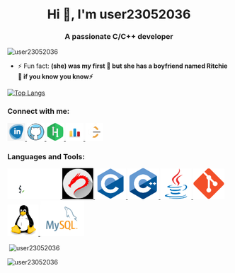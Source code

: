 <h1 align="center">Hi 👋, I'm user23052036</h1>
<h3 align="center">A passionate C/C++ developer</h3>

<p align="left"> <img src="https://komarev.com/ghpvc/?username=user23052036&label=Profile%20views&color=0e75b6&style=flat" alt="user23052036" /> </p>

- ⚡ Fun fact: **(she) was my first 💞️ but she has a boyfriend named Ritchie👀 if you know you know⚡**

<p align="left">
  <a href="https://github.com/anuraghazra/github-readme-stats">
    <img src="https://github-readme-stats.vercel.app/api/top-langs/?username=user23052036&langs_count=7" alt="Top Langs" />
  </a>
</p>

<h3 align="left">Connect with me:</h3>
<p align="left">
  <a href="https://www.linkedin.com/in/nomad2036" target="blank">
    <img src="/images/linkedin.jpg" alt="LinkedIn" height="40" width="40" />
  </a>
  <a href="https://github.com/user23052036" target="blank">
    <img src="/images/github.png" alt="GitHub" height="40" width="40" />
  </a>
  <a href="https://www.hackerrank.com/user23052036" target="blank">
    <img src="/images/hackerrank.webp" alt="HackerRank" height="40" width="40" />
  </a>
  <a href="https://www.codeforces.com/profile/user23052036" target="blank">
    <img src="/images/codeforces.png" alt="Codeforces" height="40" width="40" />
  </a>
  <a href="https://www.leetcode.com/user23052036" target="blank">
    <img src="/images/leetcode.png" alt="LeetCode" height="40" width="40" />
  </a>
</p>

<h3 align="left">Languages and Tools:</h3>
<p align="left">
  <a href="https://www.gnu.org/software/bash/" target="_blank" rel="noreferrer">
    <img src="/images/bash.png" alt="Bash" width="120" height="70" />
  </a>
  <a href="https://www.kali.org/" target="_blank" rel="noreferrer">
    <img src="/images/kali.jpg" alt="Kali" width="70" height="70" />
  </a>
  <a href="https://www.cprogramming.com/" target="_blank" rel="noreferrer">
    <img src="https://raw.githubusercontent.com/devicons/devicon/master/icons/c/c-original.svg" alt="C" width="70" height="70" />
  </a>
  <a href="https://www.w3schools.com/cpp/" target="_blank" rel="noreferrer">
    <img src="https://raw.githubusercontent.com/devicons/devicon/master/icons/cplusplus/cplusplus-original.svg" alt="C++" width="70" height="70" />
  </a>
  <a href="https://www.java.com/en/" target="_blank" rel="noreferrer">
    <img src="https://raw.githubusercontent.com/devicons/devicon/master/icons/java/java-original.svg" alt="Java" width="70" height="70" />
  </a>
  <a href="https://git-scm.com/" target="_blank" rel="noreferrer">
    <img src="https://raw.githubusercontent.com/devicons/devicon/master/icons/git/git-original.svg" alt="Git" width="70" height="70" />
  </a>
  <a href="https://www.linux.org/" target="_blank" rel="noreferrer">
    <img src="https://raw.githubusercontent.com/devicons/devicon/master/icons/linux/linux-original.svg" alt="Linux" width="70" height="70" />
  </a>
  <a href="https://www.mysql.com/" target="_blank" rel="noreferrer">
    <img src="/images/mysql.png" alt="MySQL" width="100" height="80" />
  </a>
</p>

<p>&nbsp;<img align="center" src="https://github-readme-stats.vercel.app/api?username=user23052036&show_icons=true&locale=en" alt="user23052036" /></p>

<p><img align="center" src="https://github-readme-streak-stats.herokuapp.com/?user=user23052036&" alt="user23052036" /></p>
